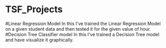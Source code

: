 # TSF_Projects
#Linear Regression Model 
In this I've trained the Linear Regression Model on a given student data and then tested it for the given value of hour.\
#Decision Tree Classifier model 
In this I've trained a Decision Tree model and have visualize it graphically.
